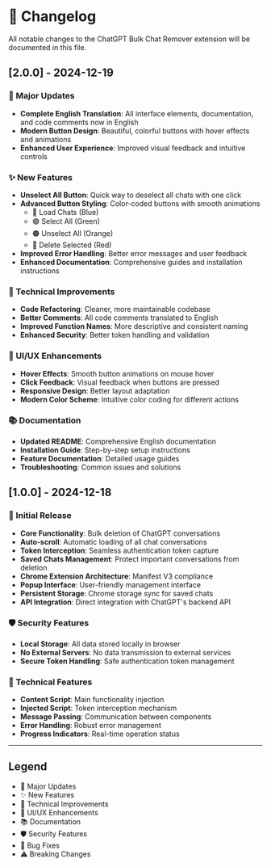 # 📝 Changelog

All notable changes to the ChatGPT Bulk Chat Remover extension will be documented in this file.

## [2.0.0] - 2024-12-19

### 🌟 Major Updates

- **Complete English Translation**: All interface elements, documentation, and code comments now in English
- **Modern Button Design**: Beautiful, colorful buttons with hover effects and animations
- **Enhanced User Experience**: Improved visual feedback and intuitive controls

### ✨ New Features

- **Unselect All Button**: Quick way to deselect all chats with one click
- **Advanced Button Styling**: Color-coded buttons with smooth animations
  - 🔵 Load Chats (Blue)
  - 🟢 Select All (Green)
  - 🟠 Unselect All (Orange)
  - 🔴 Delete Selected (Red)
- **Improved Error Handling**: Better error messages and user feedback
- **Enhanced Documentation**: Comprehensive guides and installation instructions

### 🔧 Technical Improvements

- **Code Refactoring**: Cleaner, more maintainable codebase
- **Better Comments**: All code comments translated to English
- **Improved Function Names**: More descriptive and consistent naming
- **Enhanced Security**: Better token handling and validation

### 🎨 UI/UX Enhancements

- **Hover Effects**: Smooth button animations on mouse hover
- **Click Feedback**: Visual feedback when buttons are pressed
- **Responsive Design**: Better layout adaptation
- **Modern Color Scheme**: Intuitive color coding for different actions

### 📚 Documentation

- **Updated README**: Comprehensive English documentation
- **Installation Guide**: Step-by-step setup instructions
- **Feature Documentation**: Detailed usage guides
- **Troubleshooting**: Common issues and solutions

## [1.0.0] - 2024-12-18

### 🎉 Initial Release

- **Core Functionality**: Bulk deletion of ChatGPT conversations
- **Auto-scroll**: Automatic loading of all chat conversations
- **Token Interception**: Seamless authentication token capture
- **Saved Chats Management**: Protect important conversations from deletion
- **Chrome Extension Architecture**: Manifest V3 compliance
- **Popup Interface**: User-friendly management interface
- **Persistent Storage**: Chrome storage sync for saved chats
- **API Integration**: Direct integration with ChatGPT's backend API

### 🛡️ Security Features

- **Local Storage**: All data stored locally in browser
- **No External Servers**: No data transmission to external services
- **Secure Token Handling**: Safe authentication token management

### 🔧 Technical Features

- **Content Script**: Main functionality injection
- **Injected Script**: Token interception mechanism
- **Message Passing**: Communication between components
- **Error Handling**: Robust error management
- **Progress Indicators**: Real-time operation status

---

## Legend

- 🌟 Major Updates
- ✨ New Features
- 🔧 Technical Improvements
- 🎨 UI/UX Enhancements
- 📚 Documentation
- 🛡️ Security Features
- 🐛 Bug Fixes
- ⚠️ Breaking Changes
